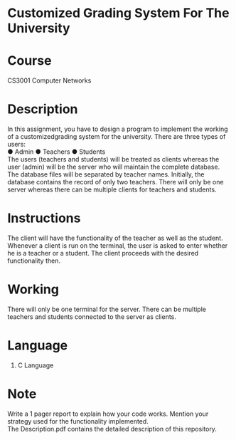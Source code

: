 # Customized Grading System For The University

# Course

CS3001 Computer Networks

# Description

In this assignment, you have to design a program to implement the working of a customizedgrading system for the university. There are three types of users: <br />
● Admin ● Teachers ● Students <br />
The users (teachers and students) will be treated as clients whereas the user (admin) will be the server who will maintain the complete database. The database files will be separated by teacher names. Initially, the database contains the record of only two teachers. There will only be one server whereas there can be multiple clients for teachers and students.  <br />

# Instructions

The client will have the functionality of the teacher as well as the student. Whenever a client is run on the terminal, the user is asked to enter whether he is a
teacher or a student. The client proceeds with the desired functionality then.

# Working

There will only be one terminal for the server. There can be multiple teachers and students connected to the server as clients. <br />

# Language

1. C Language

# Note

Write a 1 pager report to explain how your code works. Mention your strategy used for the functionality implemented. <br />
The Description.pdf contains the detailed description of this repository.<br />
